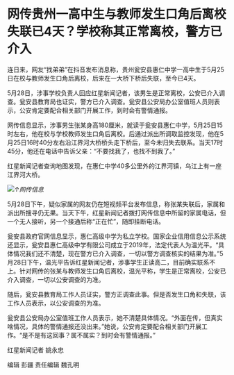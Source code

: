 # 网传贵州一高中生与教师发生口角后离校失联已4天？学校称其正常离校，警方已介入

连日来，网友“找弟弟”在抖音发布消息称，贵州瓮安县惠仁中学一高中生于5月25日在校与教师发生口角后离校，后来在一大桥下桥后失联，至今已4天。

5月28日，涉事学校负责人回应红星新闻记者，该男生是正常离校，公安已介入调查。瓮安县教育局也证实，警方已介入调查。瓮安县公安局办公室值班人员则表示，公安肯定要配合相关部门开展工作，到时会有警情通报。

网传信息显示，涉事男生张某身高180厘米，就读于瓮安县惠仁中学，5月25日15时左右，他在校与学校教师发生口角后离校。后通过派出所调取监控发现，他在5月25日16时40分左右沿江界河大桥桥头走下桥后，至今未归失去联系。当天17时45分，他还在电话中告诉父亲：“不要找我了，也找不到我了。”

红星新闻记者查询地图发现，在惠仁中学40多公里外的江界河镇，乌江上有一座江界河大桥。

![](https://inews.gtimg.com/om_bt/OpFfq4G47ENiun7mzAfdR6tzcxjgxyiLE1pbAYjvzbnv8AA/1000)_↑网传信息_

5月28日下午，疑似家属的网友仍在短视频平台发布信息，称张某失联后，家属和派出所搜寻仍无果。当天下午，红星新闻记者拨打网传信息中所留的家属电话，但一个无人接听，另一个接通后称“正在忙”，随即挂断电话。

瓮安县政府官网信息显示，惠仁高级中学为私立学校。国家企业信用信息公示系统还显示，瓮安县惠仁高级中学有限公司成立于2019年，法定代表人为温光平。“具体情况我们还不清楚，现在警方已介入调查，一切以警方调查核实的结果为准。”5月28日下午，温光平告诉红星新闻记者，涉事学生正读高二，目前确实联系不上。针对网传的张某与教师发生口角后离校，温光平称，学生是正常离校，公安已介入调查，一切以公安调查的为准。

随后，瓮安县教育局工作人员证实，警方正调查此事。但是否发生口角和失联，该工作人员表示，以公安调查的为准。

瓮安县公安局办公室值班工作人员表示，她不清楚具体情况。“外面在传，但真实啥情况，具体的警情通报还没出来。”她说，公安肯定要配合相关部门开展工作。“是不是有这回事？属不属实？到时会有警情通报。”

红星新闻记者 姚永忠

编辑 彭疆 责任编辑 魏孔明

